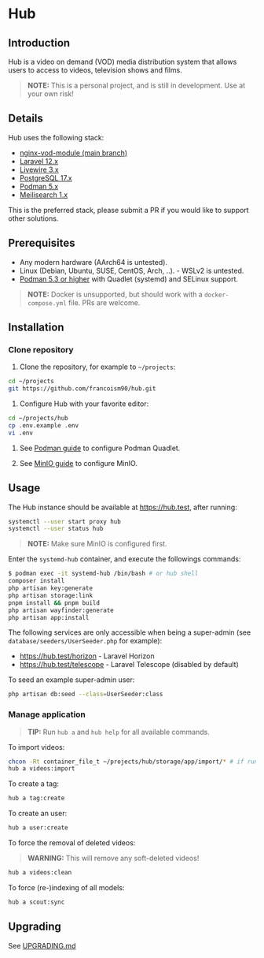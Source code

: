 # Hub

## Introduction

Hub is a video on demand (VOD) media distribution system that allows users to access to videos, television shows and films.

> **NOTE:** This is a personal project, and is still in development. Use at your own risk!

## Details

Hub uses the following stack:

- [nginx-vod-module (main branch)](https://github.com/diogoazevedos/nginx-vod-module)
- [Laravel 12.x](https://laravel.com/)
- [Livewire 3.x](https://livewire.laravel.com/)
- [PostgreSQL 17.x](https://www.postgresql.org/)
- [Podman 5.x](https://podman.io/)
- [Meilisearch 1.x](https://www.meilisearch.com/)

This is the preferred stack, please submit a PR if you would like to support other solutions.

## Prerequisites

- Any modern hardware (AArch64 is untested).
- Linux (Debian, Ubuntu, SUSE, CentOS, Arch, ..). - WSLv2 is untested.
- [Podman 5.3 or higher](https://podman.io/) with Quadlet (systemd) and SELinux support.

> **NOTE:** Docker is unsupported, but should work with a `docker-compose.yml` file. PRs are welcome.

## Installation

### Clone repository

1. Clone the repository, for example to `~/projects`:

```bash
cd ~/projects
git https://github.com/francoism90/hub.git
```

1. Configure Hub with your favorite editor:

```bash
cd ~/projects/hub
cp .env.example .env
vi .env
```

1. See [Podman guide](docs/podman.md) to configure Podman Quadlet.

1. See [MinIO guide](docs/minio.md) to configure MinIO.

## Usage

The Hub instance should be available at <https://hub.test>, after running:

```bash
systemctl --user start proxy hub
systemctl --user status hub
```

> **NOTE:** Make sure MinIO is configured first.

Enter the `systemd-hub` container, and execute the followings commands:

```bash
$ podman exec -it systemd-hub /bin/bash # or hub shell
composer install
php artisan key:generate
php artisan storage:link
pnpm install && pnpm build
php artisan wayfinder:generate
php artisan app:install
```

The following services are only accessible when being a super-admin (see `database/seeders/UserSeeder.php` for example):

- <https://hub.test/horizon> - Laravel Horizon
- <https://hub.test/telescope> - Laravel Telescope (disabled by default)

To seed an example super-admin user:

```bash
php artisan db:seed --class=UserSeeder:class
```

### Manage application

> **TIP:** Run `hub a` and `hub help` for all available commands.

To import videos:

```bash
chcon -Rt container_file_t ~/projects/hub/storage/app/import/* # if running SELinux
hub a videos:import
```

To create a tag:

```bash
hub a tag:create
```

To create an user:

```bash
hub a user:create
```

To force the removal of deleted videos:

> **WARNING:** This will remove any soft-deleted videos!

```bash
hub a videos:clean
```

To force (re-)indexing of all models:

```bash
hub a scout:sync
```

## Upgrading

See [UPGRADING.md](UPGRADING.md)
